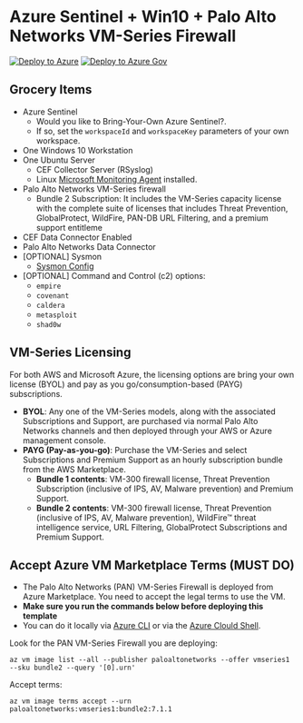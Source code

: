 # Azure Sentinel + Win10 + Palo Alto Networks VM-Series Firewall

[![Deploy to Azure](https://aka.ms/deploytoazurebutton)](https://portal.azure.com/#create/Microsoft.Template/uri/https%3A%2F%2Fraw.githubusercontent.com%2FOTRF%2FAzure-Sentinel2Go%2Fmaster%2Fgrocery-list%2Fwin10-PAN-FW%2Fazuredeploy.json)
[![Deploy to Azure Gov](https://aka.ms/deploytoazuregovbutton)](https://portal.azure.us/#create/Microsoft.Template/uri/https%3A%2F%2Fraw.githubusercontent.com%2FOTRF%2FAzure-Sentinel2Go%2Fmaster%2Fgrocery-list%2Fwin10-PAN-FW%2Fazuredeploy.json)

## Grocery Items

* Azure Sentinel
    * Would you like to Bring-Your-Own Azure Sentinel?.
    * If so, set the `workspaceId` and `workspaceKey` parameters of your own workspace.
* One Windows 10 Workstation
* One Ubuntu Server
    * CEF Collector Server (RSyslog)
    * Linux [Microsoft Monitoring Agent](https://docs.microsoft.com/en-us/services-hub/health/mma-setup) installed.
* Palo Alto Networks VM-Series firewall
    * Bundle 2 Subscription: It includes the VM-Series capacity license with the complete suite of licenses that includes Threat Prevention, GlobalProtect, WildFire, PAN-DB URL Filtering, and a premium support entitleme
* CEF Data Connector Enabled
* Palo Alto Networks Data Connector
* [OPTIONAL] Sysmon
    * [Sysmon Config](https://github.com/OTRF/Blacksmith/blob/master/resources/configs/sysmon/sysmon.xml)
* [OPTIONAL] Command and Control (c2) options:
    * `empire`
    * `covenant`
    * `caldera`
    * `metasploit`
    * `shad0w`

## VM-Series Licensing

For both AWS and Microsoft Azure, the licensing options are bring your own license (BYOL) and pay as you go/consumption-based (PAYG) subscriptions.

* **BYOL**: Any one of the VM-Series models, along with the associated Subscriptions and Support, are purchased via normal Palo Alto Networks channels and then deployed through your AWS or Azure management console.
* **PAYG (Pay-as-you-go)**: Purchase the VM-Series and select Subscriptions and Premium Support as an hourly subscription bundle from the AWS Marketplace.
    * **Bundle 1 contents**: VM-300 firewall license, Threat Prevention Subscription (inclusive of IPS, AV, Malware prevention) and Premium Support.
    * **Bundle 2 contents**: VM-300 firewall license, Threat Prevention (inclusive of IPS, AV, Malware prevention), WildFire™ threat intelligence service, URL Filtering, GlobalProtect Subscriptions and Premium Support.

## Accept Azure VM Marketplace Terms (MUST DO)

* The Palo Alto Networks (PAN) VM-Series Firewall is deployed from Azure Marketplace. You need to accept the legal terms to use the VM.
* **Make sure you run the commands below before deploying this template**
* You can do it locally via [Azure CLI](https://docs.microsoft.com/en-us/cli/azure/?view=azure-cli-latest) or via the [Azure Clould Shell](https://shell.azure.com/). 

Look for the PAN VM-Series Firewall you are deploying:

```
az vm image list --all --publisher paloaltonetworks --offer vmseries1 --sku bundle2 --query '[0].urn'
```

Accept terms:

```
az vm image terms accept --urn paloaltonetworks:vmseries1:bundle2:7.1.1
```